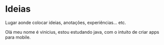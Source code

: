 # Ideias
Lugar aonde colocar ideias, anotações, experiências... etc.

Olá meu nome é vinicius, estou estudando java, com o intuito de criar apps para mobile.
